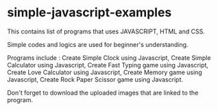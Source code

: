 # simple-javascript-examples

This contains list of programs that uses JAVASCRIPT, HTML and CSS.

Simple codes and logics are used for beginner's understanding.

Programs include :
  Create Simple Clock using Javascript,
  Create Simple Calculator using Javascript,
  Create Fast Typing game using Javascript,
  Create Love Calculator using Javascript,
  Create Memory game using Javascript,
  Create Rock Paper Scissor game using Javascript.
 
Don't forget to download the uploaded images that are linked to the program.
  
